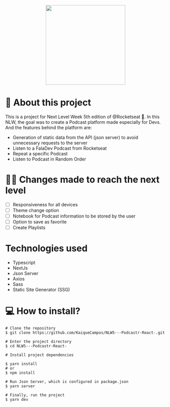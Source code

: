 <p align="center">
  <img 
    src="https://user-images.githubusercontent.com/70600553/183255341-3115cfc5-2371-4f03-af51-2be371372860.svg"
    width=250
  />
</p>

# 📕 About this project 

This is a project for Next Level Week 5th edition of @Rocketseat 🚀. In this NLW, the goal was to create a Podcast platform made especially for Devs. And the features behind the platform are:

 - Generation of static data from the API (json server) to avoid unnecessary requests to the server
 - Listen to a FalaDev Podcast from Rocketseat
 - Repeat a specific Podcast
 - Listen to Podcast in Random Order

# 🚀🔥 Changes made to reach the next level 
 - [ ] Responsiveness for all devices
 - [ ] Theme change option
 - [ ] Notebook for Podcast information to be stored by the user
 - [ ] Option to save as favorite
 - [ ] Create Playlists

# Technologies used
 - Typescript
 - NextJs
 - Json Server
 - Axios
 - Sass
 - Static Site Generator (SSG)

# 💻 How to install?
```
# Clone the repository
$ git clone https://github.com/KaiqueCampos/NLW5---Podcastr-React-.git

# Enter the project directory
$ cd NLW5---Podcastr-React-

# Install project dependencies

$ yarn install
# or
$ npm install

# Run Json Server, which is configured in package.json
$ yarn server

# Finally, run the project
$ yarn dev
```
